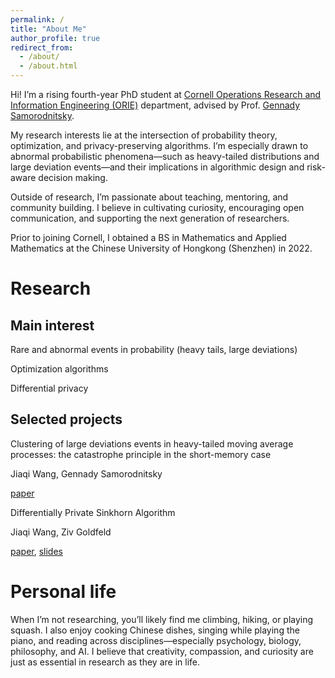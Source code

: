 ```yaml
---
permalink: /
title: "About Me"
author_profile: true
redirect_from: 
  - /about/
  - /about.html
---
```

Hi! I’m a rising fourth-year PhD student at [Cornell Operations Research and Information Engineering (ORIE)](https://www.engineering.cornell.edu/orie/) department, advised by Prof. [Gennady Samorodnitsky](https://people.orie.cornell.edu/gennady/).

My research interests lie at the intersection of probability theory, optimization, and privacy-preserving algorithms. I’m especially drawn to abnormal probabilistic phenomena—such as heavy-tailed distributions and large deviation events—and their implications in algorithmic design and risk-aware decision making.

Outside of research, I’m passionate about teaching, mentoring, and community building. I believe in cultivating curiosity, encouraging open communication, and supporting the next generation of researchers.

Prior to joining Cornell, I obtained a BS in Mathematics and Applied Mathematics at the Chinese University of Hongkong (Shenzhen) in 2022.

Research
====

Main interest
---

Rare and abnormal events in probability (heavy tails, large deviations)

Optimization algorithms

Differential privacy


Selected projects
---
Clustering of large deviations events in heavy-tailed moving average processes: the catastrophe principle in the short-memory case

Jiaqi Wang, Gennady Samorodnitsky

[paper](https://arxiv.org/abs/2506.10256)

Differentially Private Sinkhorn Algorithm

Jiaqi Wang, Ziv Goldfeld 

[paper](https://ieeexplore.ieee.org/abstract/document/10735319), [slides](https://drive.google.com/file/d/1wuUl8YsU58Y4I3GYYPnF-4vNWCOSndPK/view?usp=sharing)

Personal life 
=====

When I’m not researching, you’ll likely find me climbing, hiking, or playing squash. I also enjoy cooking Chinese dishes, singing while playing the piano, and reading across disciplines—especially psychology, biology, philosophy, and AI.
I believe that creativity, compassion, and curiosity are just as essential in research as they are in life.
